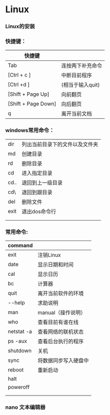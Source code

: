 # Linux

### Linux的安装

### 快捷键：

| 快捷键              |                  |
| ------------------- | ---------------- |
| Tab                 | 连按两下补充命令 |
| [Ctrl + c ]         | 中断目前程序     |
| [Ctrl +d ]          | (相当于输入quit) |
| [Shift + Page Up]   | 向前翻页         |
| [Shift + Page Down] | 向后翻页         |
| q                   | 离开当前文档     |

###  windows常用命令：
|				|				|
| ---- | ---- |
| dir  | 列出当前目录下的文件以及文件夹 |
| md   | 创建目录 |
| rd   | 删除目录 |
| cd   | 进入指定目录 |
| cd.. | 退回到上一级目录 |
| cd\  | 退回到跟目录 |
| del | 删除文件 |
| exit | 退出dos命令行 |
|      |      |
|      |      |



### 常用命令:

| command    |                      |
| ---------- | -------------------- |
| exit       | 注销Linux            |
| date       | 显示日期和时间       |
| cal        | 显示日历             |
| bc         | 计算器               |
| quit       | 离开当前软件的环境   |
| --help     | 求助说明             |
| man        | manual（操作说明）   |
| who        | 查看目前有谁在线     |
| netstat -a | 查看网络的联机状态   |
| ps -aux    | 查看后台执行的程序   |
| shutdown   | 关机                 |
| sync       | 将数据同步写入硬盘中 |
| reboot     | 重新启动             |
| halt       |                      |
| poweroff   |                      |
|            |                      |
|            |                      |

### nano 文本编辑器


